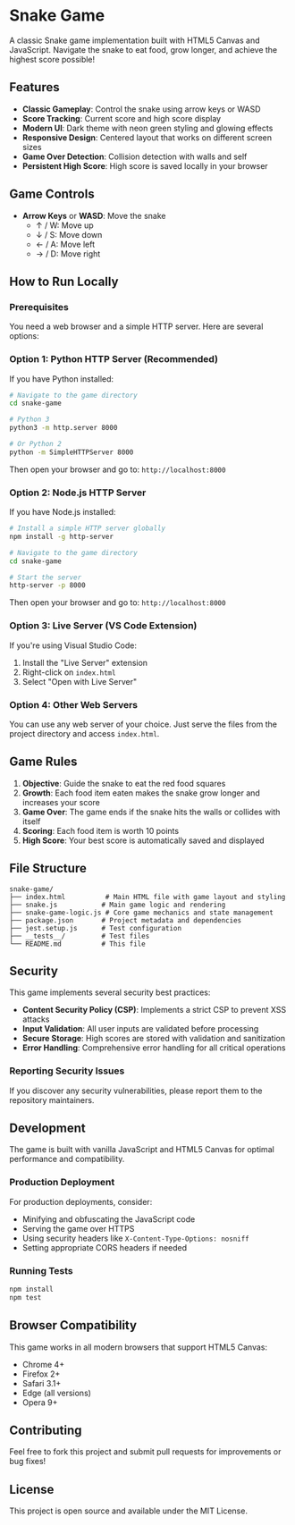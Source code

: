 # Snake Game

A classic Snake game implementation built with HTML5 Canvas and JavaScript. Navigate the snake to eat food, grow longer, and achieve the highest score possible!

## Features

- **Classic Gameplay**: Control the snake using arrow keys or WASD
- **Score Tracking**: Current score and high score display
- **Modern UI**: Dark theme with neon green styling and glowing effects
- **Responsive Design**: Centered layout that works on different screen sizes
- **Game Over Detection**: Collision detection with walls and self
- **Persistent High Score**: High score is saved locally in your browser

## Game Controls

- **Arrow Keys** or **WASD**: Move the snake
  - ↑ / W: Move up
  - ↓ / S: Move down
  - ← / A: Move left
  - → / D: Move right

## How to Run Locally

### Prerequisites

You need a web browser and a simple HTTP server. Here are several options:

### Option 1: Python HTTP Server (Recommended)

If you have Python installed:

```bash
# Navigate to the game directory
cd snake-game

# Python 3
python3 -m http.server 8000

# Or Python 2
python -m SimpleHTTPServer 8000
```

Then open your browser and go to: `http://localhost:8000`

### Option 2: Node.js HTTP Server

If you have Node.js installed:

```bash
# Install a simple HTTP server globally
npm install -g http-server

# Navigate to the game directory
cd snake-game

# Start the server
http-server -p 8000
```

Then open your browser and go to: `http://localhost:8000`

### Option 3: Live Server (VS Code Extension)

If you're using Visual Studio Code:

1. Install the "Live Server" extension
2. Right-click on `index.html`
3. Select "Open with Live Server"

### Option 4: Other Web Servers

You can use any web server of your choice. Just serve the files from the project directory and access `index.html`.

## Game Rules

1. **Objective**: Guide the snake to eat the red food squares
2. **Growth**: Each food item eaten makes the snake grow longer and increases your score
3. **Game Over**: The game ends if the snake hits the walls or collides with itself
4. **Scoring**: Each food item is worth 10 points
5. **High Score**: Your best score is automatically saved and displayed

## File Structure

```
snake-game/
├── index.html          # Main HTML file with game layout and styling
├── snake.js           # Main game logic and rendering
├── snake-game-logic.js # Core game mechanics and state management
├── package.json       # Project metadata and dependencies
├── jest.setup.js      # Test configuration
├── __tests__/         # Test files
└── README.md          # This file
```

## Security

This game implements several security best practices:

- **Content Security Policy (CSP)**: Implements a strict CSP to prevent XSS attacks
- **Input Validation**: All user inputs are validated before processing
- **Secure Storage**: High scores are stored with validation and sanitization
- **Error Handling**: Comprehensive error handling for all critical operations

### Reporting Security Issues

If you discover any security vulnerabilities, please report them to the repository maintainers.

## Development

The game is built with vanilla JavaScript and HTML5 Canvas for optimal performance and compatibility.

### Production Deployment

For production deployments, consider:
- Minifying and obfuscating the JavaScript code
- Serving the game over HTTPS
- Using security headers like `X-Content-Type-Options: nosniff`
- Setting appropriate CORS headers if needed

### Running Tests

```bash
npm install
npm test
```

## Browser Compatibility

This game works in all modern browsers that support HTML5 Canvas:
- Chrome 4+
- Firefox 2+
- Safari 3.1+
- Edge (all versions)
- Opera 9+

## Contributing

Feel free to fork this project and submit pull requests for improvements or bug fixes!

## License

This project is open source and available under the MIT License.
